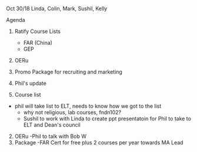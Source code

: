 Oct 30/18
Linda, Colin, Mark, Sushil, Kelly

Agenda
1. Ratify Course Lists
   - FAR (China)
   - GEP 
2. OERu
3. Promo Package for recruiting and marketing
4. Phil's update

1. Course list
- phil will take list to ELT, needs to know how we got to the list
  - why not religious, lab courses, fndn102?
  - Sushil to work with Linda to create ppt presentatoin for Phil to take to ELT and Dean's council
2. OERu
  -Phil to talk with Bob W
3. Package
  -FAR Cert for free plus 2 courses per year towards MA Lead

